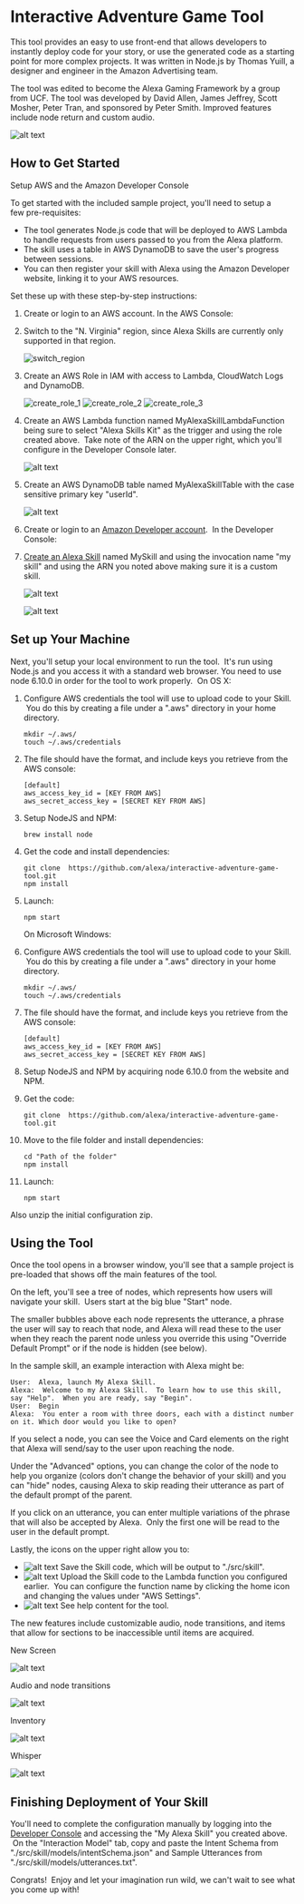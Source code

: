 # Interactive Adventure Game Tool

This tool provides an easy to use front-end that allows developers to instantly
 deploy code for your story, or use the generated code as a starting point for
 more complex projects. It was written in Node.js by Thomas Yuill, a designer
 and engineer in the Amazon Advertising team.
 
The tool was edited to become the Alexa Gaming Framework by a group from UCF.
The tool was developed by David Allen, James Jeffrey, Scott Mosher, Peter Tran,
and sponsored by Peter Smith. Improved features include node return and custom audio.

![alt text](https://cloud.githubusercontent.com/assets/7671574/17309622/a574be7a-57f4-11e6-9ea8-a52f20424bc5.png "Interactive Adventure Game Tool Screenshot")

##  How to Get Started

Setup AWS and the Amazon Developer Console

To get started with the included sample project, you'll need to setup a few pre-requisites:

* The tool generates Node.js code that will be deployed to AWS Lambda to handle requests from users passed to you from the Alexa platform. 
* The skill uses a table in AWS DynamoDB to save the user's progress between sessions.  
* You can then register your skill with Alexa using the Amazon Developer website, linking it to your AWS resources.

Set these up with these step-by-step instructions:

1. Create or login to an AWS account. In the AWS Console:
  1. Switch to the "N. Virginia" region, since Alexa Skills are currently only supported in that region.
  
     ![switch_region](https://user-images.githubusercontent.com/18518788/38746496-a11690f6-3f15-11e8-8326-a6487e0064e2.png "AWS Switch Region Screenshot") 
  
  1. Create an AWS Role in IAM with access to Lambda, CloudWatch Logs and DynamoDB.
  
     ![create_role_1](https://user-images.githubusercontent.com/18518788/38746616-134d85c6-3f16-11e8-841a-a09f15b84e3e.png "AWS Create Role Screenshot 1")
     ![create_role_2](https://user-images.githubusercontent.com/18518788/38746753-79f0dcd8-3f16-11e8-986f-ef6588ded620.png "AWS Create Role Screenshot 2")
     ![create_role_3](https://user-images.githubusercontent.com/18518788/38747037-86dcd612-3f17-11e8-975e-73ef8698297b.png "AWS Create Role Screenshot 3")

  1. Create an AWS Lambda function named MyAlexaSkillLambdaFunction being sure to select "Alexa Skills Kit" as the trigger and using the role created above.  Take note of the ARN on the upper right, which you'll configure in the Developer Console later.
  
     ![alt text](https://user-images.githubusercontent.com/18518788/38747198-12d92936-3f18-11e8-8845-098d6f332cfb.png "AWS Lambda Create Trigger Screenshot")

  1. Create an AWS DynamoDB table named MyAlexaSkillTable with the case sensitive primary key "userId".

     ![alt text](https://cloud.githubusercontent.com/assets/7671574/17307587/b80787f2-57ea-11e6-9be2-3df26e8e5947.png "AWS DynamoDB Screenshot")

1. Create or login to an [Amazon Developer account](https://developer.amazon.com).  In the Developer Console: 
  1. [Create an Alexa Skill](https://developer.amazon.com/public/solutions/alexa/alexa-skills-kit/docs/developing-an-alexa-skill-as-a-lambda-function) named MySkill and using the invocation name "my skill" and using the ARN you noted above making sure it is a custom skill.

     ![alt text](https://user-images.githubusercontent.com/18518788/38747438-df0d5e64-3f18-11e8-9f37-b3282dc79bf6.png "Developer Portal Skill Information Screenshot")

     ![alt text](https://user-images.githubusercontent.com/18518788/38747659-916bc8de-3f19-11e8-8744-edfe55168f37.png "Developer Portal Configuration Screenshot")

## Set up Your Machine

Next, you'll setup your local environment to run the tool.  It's run using Node.js and you access it with a standard web browser. You need to use node 6.10.0 in order for the tool to work properly.  On OS X:

1. Configure AWS credentials the tool will use to upload code to your Skill.  You do this by creating a file under a ".aws" directory in your home directory.

    ```
    mkdir ~/.aws/
    touch ~/.aws/credentials
    ```

2. The file should have the format, and include keys you retrieve from the AWS console:

    ```
    [default]
    aws_access_key_id = [KEY FROM AWS]
    aws_secret_access_key = [SECRET KEY FROM AWS]
    ```

3.	Setup NodeJS and NPM:

    ```
    brew install node
    ```

4.	Get the code and install dependencies:

    ```
    git clone  https://github.com/alexa/interactive-adventure-game-tool.git
    npm install
    ```

5.	Launch:

    ```
    npm start
    ```

	On Microsoft Windows:
	
1. Configure AWS credentials the tool will use to upload code to your Skill.  You do this by creating a file under a ".aws" directory in your home directory.

    ```
    mkdir ~/.aws/
    touch ~/.aws/credentials
    ```

2. The file should have the format, and include keys you retrieve from the AWS console:

    ```
    [default]
    aws_access_key_id = [KEY FROM AWS]
    aws_secret_access_key = [SECRET KEY FROM AWS]
    ```

3.	Setup NodeJS and NPM by acquiring node 6.10.0 from the website and NPM.

4.	Get the code:

    ```
    git clone  https://github.com/alexa/interactive-adventure-game-tool.git
    ```

5.  Move to the file folder and install dependencies:

	```
	cd "Path of the folder"
	npm install
    ```
	
6.	Launch:

    ```
    npm start
    ```
	
Also unzip the initial configuration zip.

## Using the Tool

Once the tool opens in a browser window, you'll see that a sample project is pre-loaded that shows off the main features of the tool.

On the left, you'll see a tree of nodes, which represents how users will navigate your skill.  Users start at the big blue "Start" node.

The smaller bubbles above each node represents the utterance, a phrase the user will say to reach that node, and Alexa will read these to the user when they reach the parent node unless you override this using "Override Default Prompt" or if the node is hidden (see below).

In the sample skill, an example interaction with Alexa might be:

```
User:  Alexa, launch My Alexa Skill.
Alexa:  Welcome to my Alexa Skill.  To learn how to use this skill, say "Help".  When you are ready, say "Begin".
User:  Begin
Alexa:  You enter a room with three doors, each with a distinct number on it. Which door would you like to open?
```

If you select a node, you can see the Voice and Card elements on the right that Alexa will send/say to the user upon reaching the node.

Under the "Advanced" options, you can change the color of the node to help you organize (colors don't change the behavior of your skill) and you can "hide" nodes, causing Alexa to skip reading their utterance as part of the default prompt of the parent.

If you click on an utterance, you can enter multiple variations of the phrase that will also be accepted by Alexa.  Only the first one will be read to the user in the default prompt.

Lastly, the icons on the upper right allow you to:

* ![alt text](https://cloud.githubusercontent.com/assets/7671574/17307920/48d152f8-57ec-11e6-9bdd-f24c9695ce49.png "Save Icon") Save the Skill code, which will be output to "./src/skill". 
* ![alt text](https://cloud.githubusercontent.com/assets/7671574/17307929/515c27ae-57ec-11e6-8347-3736778f1b41.png "Upload Icon")
 Upload the Skill code to the Lambda function you configured earlier.  You can configure the function name by clicking the home icon and changing the values under "AWS Settings".
* ![alt text](https://cloud.githubusercontent.com/assets/7671574/17307932/53fc7e50-57ec-11e6-8019-00fa8054e53e.png "Help Icon") See help content for the tool.

The new features include customizable audio, node transitions, and items that allow for sections to be inaccessible until items are acquired.

New Screen

![alt text](https://user-images.githubusercontent.com/18518788/38969204-13a266c2-435d-11e8-8e53-3138a1bd8a3b.png "New Screen")

Audio and node transitions

![alt text](https://user-images.githubusercontent.com/18518788/38969300-92bd4aee-435d-11e8-8a2a-f1116ba805e8.png "New Tools")

Inventory

![alt text](https://user-images.githubusercontent.com/18518788/38969452-667ed49c-435e-11e8-8dd8-1cc1a3ee71c8.png "Inventory Screen")

Whisper

![alt text](https://user-images.githubusercontent.com/18518788/38969515-aff08882-435e-11e8-845a-14c2de72dd80.png "Whisper")

## Finishing Deployment of Your Skill

You'll need to complete the configuration manually by logging into the [Developer Console](https://developer.amazon.com) and accessing the "My Alexa Skill" you created above.  On the "Interaction Model" tab, copy and paste the Intent Schema from "./src/skill/models/intentSchema.json" and Sample Utterances from "./src/skill/models/utterances.txt".

Congrats!  Enjoy and let your imagination run wild, we can't wait to see what you come up with!
